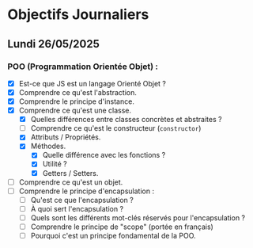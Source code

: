 # Objectifs Journaliers

## Lundi 26/05/2025

### POO (Programmation Orientée Objet) :

- [x] Est-ce que JS est un langage Orienté Objet ?
- [x] Comprendre ce qu'est l'abstraction.
- [x] Comprendre le principe d'instance.
- [x] Comprendre ce qu'est une classe.
  - [x] Quelles différences entre classes concrètes et abstraites ?
  - [ ] Comprendre ce qu'est le constructeur (`constructor`)
  - [x] Attributs / Propriétés.
  - [x] Méthodes.
    - [x] Quelle différence avec les fonctions ?
    - [x] Utilité ?
    - [x] Getters / Setters.
- [ ] Comprendre ce qu'est un objet.
- [ ] Comprendre le principe d'encapsulation :
  - [ ] Qu'est ce que l'encapsulation ?
  - [ ] À quoi sert l'encapsulation ?
  - [ ] Quels sont les différents mot-clés réservés pour l'encapsulation ? 
  - [ ] Comprendre le principe de "scope" (portée en français)
  - [ ] Pourquoi c'est un principe fondamental de la POO.